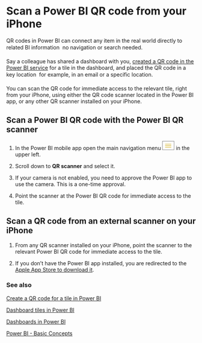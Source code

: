 <properties
   pageTitle="Scan a Power BI QR code from your iPhone"
   description="Scan a Power BI QR code from your iPhone"
   services="powerbi"
   documentationCenter=""
   authors="maggies"
   manager="mblythe"
   editor=""
   tags=""/>

<tags
   ms.service="powerbi"
   ms.devlang="NA"
   ms.topic="article"
   ms.tgt_pltfrm="NA"
   ms.workload="powerbi"
   ms.date="11/18/2015"
   ms.author="maggies"/>

# Scan a Power BI QR code from your iPhone

QR codes in Power BI can connect any item in the real world directly to related BI information &#151; no navigation or search needed.

Say a colleague has shared a dashboard with you, [created a QR code in the Power BI service](powerbi-service-qr-code-for-tile.md) for a tile in the dashboard, and placed the QR code in a key location &#151; for example, in an email or a specific location. 

You can scan the QR code for immediate access to the relevant tile, right from your iPhone, using either the QR code scanner located in the Power BI app, or any other QR scanner installed on your iPhone.

## Scan a Power BI QR code with the Power BI QR scanner

1. In the Power BI mobile app open the main navigation menu ![](media/powerbi-mobile-qr-code-for-tile/PBI_iPh_NavMenu.png) in the upper left. 

2. Scroll down to **QR scanner** and select it. 

3. If your camera is not enabled, you need to approve the Power BI app to use the camera. This is a one-time approval. 

4. Point the scanner at the Power BI QR code for immediate access to the tile. 

## Scan a QR code from an external scanner on your iPhone

1. From any QR scanner installed on your iPhone, point the scanner to the relevant Power BI QR code for immediate access to the tile. 

2. If you don’t have the Power BI app installed, you are redirected to the [Apple App Store to download it](http://go.microsoft.com/fwlink/?LinkId=522062). 

### See also

[Create a QR code for a tile in Power BI](powerbi-service-qr-code-for-tile.md)

[Dashboard tiles in Power BI](powerbi-service-dashboard-tiles.md)

[Dashboards in Power BI](powerbi-service-dashboards.md)

[Power BI - Basic Concepts](powerbi-service-basic-concepts.md)
